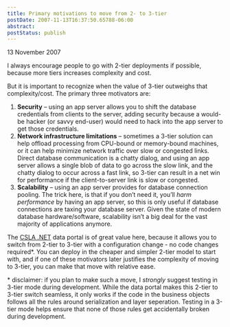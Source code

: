 ```yaml
---
title: Primary motivations to move from 2- to 3-tier
postDate: 2007-11-13T16:37:50.65788-06:00
abstract: 
postStatus: publish
---
```

13 November 2007

I always encourage people to go with 2-tier deployments if possible, because more tiers increases complexity and cost.

But it is important to recognize when the value of 3-tier outweighs that complexity/cost. The primary three motivators are:

1. **Security** – using an app server allows you to shift the database credentials from clients to the server, adding security because a would-be hacker (or savvy end-user) would need to hack into the app server to get those credentials.
2. **Network infrastructure limitations** – sometimes a 3-tier solution can help offload processing from CPU-bound or memory-bound machines, or it can help minimize network traffic over slow or congested links. Direct database communication is a chatty dialog, and using an app server allows a single blob of data to go across the slow link, and the chatty dialog to occur across a fast link, so 3-tier can result in a net win for performance if the client-to-server link is slow or congested.
3. **Scalability** – using an app server provides for database connection pooling. The trick here, is that if you don’t need it, you’ll *harm performance* by having an app server, so this is only useful if database connections are taxing your database server. Given the state of modern database hardware/software, scalability isn’t a big deal for the vast majority of applications anymore.


The [CSLA .NET](http://www.lhotka.net/cslanet) data portal is of great value here, because it allows you to switch from 2-tier to 3-tier with a configuration change - no code changes required\*. You can deploy in the cheaper and simpler 2-tier model to start with, and if one of these motivators later justifies the complexity of moving to 3-tier, you can make that move with relative ease.

\* disclaimer: if you plan to make such a move, I *strongly* suggest testing in 3-tier mode during development. While the data portal makes this 2-tier to 3-tier switch seamless, it only works if the code in the business objects follows all the rules around serialization and layer seperation. Testing in a 3-tier mode helps ensure that none of those rules get accidentally broken during development.
